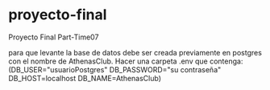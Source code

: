 # proyecto-final
Proyecto Final Part-Time07

para que levante la base de datos debe ser creada previamente en postgres con el nombre de AthenasClub.
Hacer una carpeta .env que contenga:
(DB_USER="usuarioPostgres"
DB_PASSWORD="su contraseña"
DB_HOST=localhost
DB_NAME=AthenasClub)
